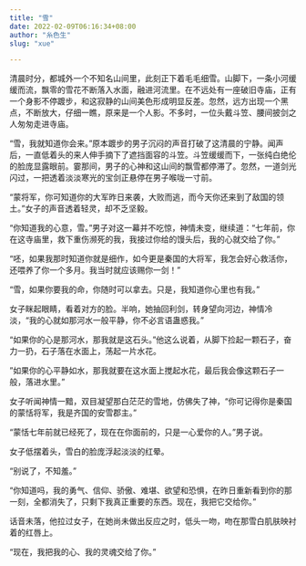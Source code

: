 ```yaml
---
title: "雪"
date: 2022-02-09T06:16:34+08:00
author: "糸色生"
slug: "xue"

---
```


清晨时分，都城外一个不知名山间里，此刻正下着毛毛细雪。山脚下，一条小河缓缓而流，飘零的雪花不断落入水面，融进河流里。在不远处有一座破旧寺庙，正有一个身影不停踱步，和这寂静的山间美色形成明显反差。忽然，远方出现一个黑点，不断放大，仔细一瞧，原来是一个人影。不多时，一位头戴斗笠、腰间披剑之人匆匆走进寺庙。

“雪，我就知道你会来。”原本踱步的男子沉闷的声音打破了这清晨的宁静。闻声后，一直低着头的来人伸手摘下了遮挡面容的斗笠。斗笠缓缓而下，一张纯白绝伦的脸庞显露眼前。霎那间，男子的心神和这山间的飘雪都停滞了。忽然，一道剑光闪过，一把透着淡淡寒光的宝剑正悬停在男子喉咙一寸前。

“蒙将军，你可知道你的大军昨日来袭，大败而逃，而今天你还来到了敌国的领土。”女子的声音透着轻灵，却不乏坚毅。

“你知道我的心意，雪。”男子对这一幕并不吃惊，神情未变，继续道：“七年前，你在这寺庙里，救下重伤濒死的我，我接过你给的馒头后，我的心就交给了你。”

“呸，如果我那时知道你就是细作，如今更是秦国的大将军，我怎会好心救活你，还喂养了你一个多月。我当时就应该赐你一剑！”

“雪，如果你要我的命，你随时可以拿去。只是，我知道你心里也有我。”

女子眯起眼睛，看着对方的脸。半响，她抽回利剑，转身望向河边，神情冷淡，“我的心就如那河水一般平静，你不必言语蛊惑我。”

“如果你的心是那河水，那我就是这石头。”他这么说着，从脚下捡起一颗石子，奋力一扔，石子落在水面上，荡起一片水花。

”如果你的心平静如水，那我就要在这水面上搅起水花，最后我会像这颗石子一般，落进水里。”

女子听闻神情一黯，双目凝望那白茫茫的雪地，仿佛失了神，“你可记得你是秦国的蒙恬将军，我是齐国的安雪郡主。”

“蒙恬七年前就已经死了，现在在你面前的，只是一心爱你的人。”男子说。

女子低摆着头，雪白的脸庞浮起淡淡的红晕。

“别说了，不知羞。”

“你知道吗，我的勇气、信仰、骄傲、难堪、欲望和恐惧，在昨日重新看到你的那一刻，全都消失了，只剩下我真正重要的东西。现在，我把它交给你。”

话音未落，他拉过女子，在她尚未做出反应之时，低头一吻，吻在那雪白肌肤映衬着的红唇上。

“现在，我把我的心、我的灵魂交给了你。”